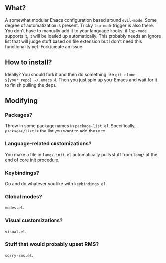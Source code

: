 ## What?

A somewhat modular Emacs configuration based around `evil-mode`. Some degree of
automatization is present. Tricky `lsp-mode` trigger is also there. You don't
have to manually add it to your language hooks: if `lsp-mode` supports it, it
will be loaded up automatically. This probably needs an ignore list that will
judge stuff based on file extension but I don't need this functionality yet.
Fork/create an issue.

## How to install?

Ideally? You should fork it and then do something like
`git clone ${your_repo} ~/.emacs.d`. Then you just spin up your Emacs and wait
for it to finish pulling the deps.

## Modifying

### Packages?

Throw in some package names in `package-list.el`. Specifically, `packages/list`
is the list you want to add these to.

### Language-related customizations?

You make a file in `lang/`. `init.el` automatically pulls stuff from `lang/` at
the end of core init procedure.

### Keybindings?

Go and do whatever you like with `keybindings.el`.

### Global modes?

`modes.el`.

### Visual customizations?

`visual.el`.

### Stuff that would probably upset RMS?

`sorry-rms.el`.
